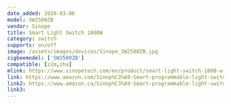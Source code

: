 ```yaml
---
date_added: 2020-03-06
model: SW2500ZB
vendor: Sinope
title: Smart Light Switch 1800W
category: switch
supports: on/off
image: /assets/images/devices/Sinope_SW2500ZB.jpg
zigbeemodel: ['SW2500ZB']
compatible: [z2m,zha]
mlink: https://www.sinopetech.com/en/product/smart-light-switch-1800-w-zigbee/
link: https://www.amazon.com/Sinop%C3%A9-Smart-programmable-light-switch/dp/B07B6CKJ5C
link2: https://www.amazon.ca/Sinop%C3%A9-Smart-programmable-light-switch/dp/B07B6CKJ5C
link3: 
---
```

